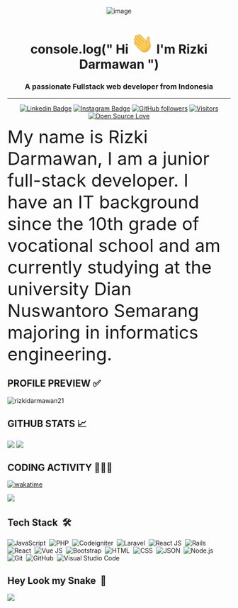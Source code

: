 <p align="center"><img width="1147" alt="image" src="https://user-images.githubusercontent.com/80609220/234669319-ef5bd36d-4d5c-43ef-895f-ea26f637ec2a.png"></p>



<h1 align="center">console.log(" Hi  <img src="https://raw.githubusercontent.com/ABSphreak/ABSphreak/master/gifs/Hi.gif" width="50"> I'm Rizki Darmawan ")     </h1>
<h3 align="center">A passionate Fullstack web developer from Indonesia</h3>
<hr />

<div align="center">

[![Linkedin Badge](https://img.shields.io/badge/-Rizki%20Darmawan-blue?style=social&logo=Linkedin&logoColor=blue&link=https://www.linkedin.com/in/rizkidarmawan21/)](https://www.linkedin.com/in/rizkidarmawan21/) 
[![Instagram Badge](https://img.shields.io/badge/-rizkidarmawan21-blue?style=social&logo=Instagram&link=https://www.instagram.com/rizkidarmawan_21/)](https://www.instagram.com/rizkidarmawan_21/) [![GitHub followers](https://img.shields.io/github/followers/rizkidarmawan21?label=Follow&style=social)](https://github.com/rizkidarmawan21/?tab=follow) [![Visitors](https://visitor-badge.glitch.me/badge?page_id=rizkidarmawan21.visitor-badge)](https://github.com/rizkidarmawan21) [![Open Source Love](https://badges.frapsoft.com/os/v2/open-source.svg?v=103)](https://github.com/rizkidarmawan21)

 </div>
 
<span style="font-size:40px" align="center">My name is Rizki Darmawan, I am a junior full-stack developer. I have an IT background since the 10th grade of vocational school and am currently studying at the university Dian Nuswantoro Semarang majoring in informatics engineering.</span>


## PROFILE PREVIEW ✅
<p align="left"><img src="https://komarev.com/ghpvc/?username=rizkidarmawan21&label=Profile%20views&color=0e75b6&style=flat" alt="rizkidarmawan21" /></p>


## GITHUB STATS 📈
<p>
  <tr>
    
<td><img src="https://github-readme-stats.vercel.app/api?username=rizkidarmawan21&show_icons=true&hide_border=true&theme=radical&layout=compact" /></td>
  <td><img src="https://github-readme-stats.vercel.app/api/top-langs/?username=rizkidarmawan21&&layout=compact&langs_count=8&theme=radical&hide_border=true" height="195"/></td>
  </tr>
</p>


## CODING ACTIVITY 👨🏻‍💻
[![wakatime](https://wakatime.com/badge/user/fe54cec6-cb75-4d5a-95a9-26fa2c396803.svg)](https://wakatime.com/@fe54cec6-cb75-4d5a-95a9-26fa2c396803)
<p>
  <img src="https://github-readme-stats.vercel.app/api/wakatime?username=rizkidarmawan21&layout=compact&theme=chartreuse-dark&hide_border=true&v=2" />
</p>


## Tech Stack &nbsp;🛠

![JavaScript](https://img.shields.io/badge/-JavaScript-05122A?style=flat&logo=javascript)&nbsp;
![PHP](https://img.shields.io/badge/-PHP-05122A?style=flat&logo=php&logoColor=777BB4)&nbsp;
![Codeigniter](https://img.shields.io/badge/-Codeigniter-05122A?style=flat&logo=codeigniter)&nbsp;
![Laravel](https://img.shields.io/badge/-Laravel-05122A?style=flat&logo=laravel&logoColor=FF2D20)&nbsp;
![React JS](https://img.shields.io/badge/-reactjs-05122A?style=flat&logo=react)&nbsp;
![Rails](https://img.shields.io/badge/-Ruby_on_Rails-CC0000?style=flat&logo=ruby-on-rails)&nbsp;
![React](https://img.shields.io/badge/-React-05122A?style=flat&logo=react)&nbsp;
![Vue JS](https://img.shields.io/badge/-Vue.js-05122A?style=flat&logo=vuedotjs)&nbsp;
![Bootstrap](https://img.shields.io/badge/-Bootstrap-05122A?style=flat&logo=bootstrap&logoColor=563D7C)&nbsp;
![HTML](https://img.shields.io/badge/-HTML-05122A?style=flat&logo=HTML5)&nbsp;
![CSS](https://img.shields.io/badge/-CSS-05122A?style=flat&logo=CSS3&logoColor=1572B6)&nbsp;
![JSON](https://img.shields.io/badge/-JSON-05122A?style=flat&logo=json&logoColor=000000)&nbsp;
![Node.js](https://img.shields.io/badge/-Node.js-05122A?style=flat&logo=node.js&logoColor=339933)&nbsp;
![Git](https://img.shields.io/badge/-Git-05122A?style=flat&logo=git)&nbsp;
![GitHub](https://img.shields.io/badge/-GitHub-05122A?style=flat&logo=github)&nbsp;
![Visual Studio Code](https://img.shields.io/badge/-Visual%20Studio%20Code-05122A?style=flat&logo=visual-studio-code&logoColor=007ACC)&nbsp;
<br />

## Hey Look my Snake &nbsp;🐍
<img src="https://user-images.githubusercontent.com/80609220/261098158-d05caf6a-28a3-4b0a-a1df-9d128be6a348.svg">
<br />

[website]: https://rizkidarmawan21.github.io/
[instagram]: https://www.instagram.com/rizkidarmawan_21/
[linkedin]: https://www.linkedin.com/in/rizki-darmawan-51b814220/
